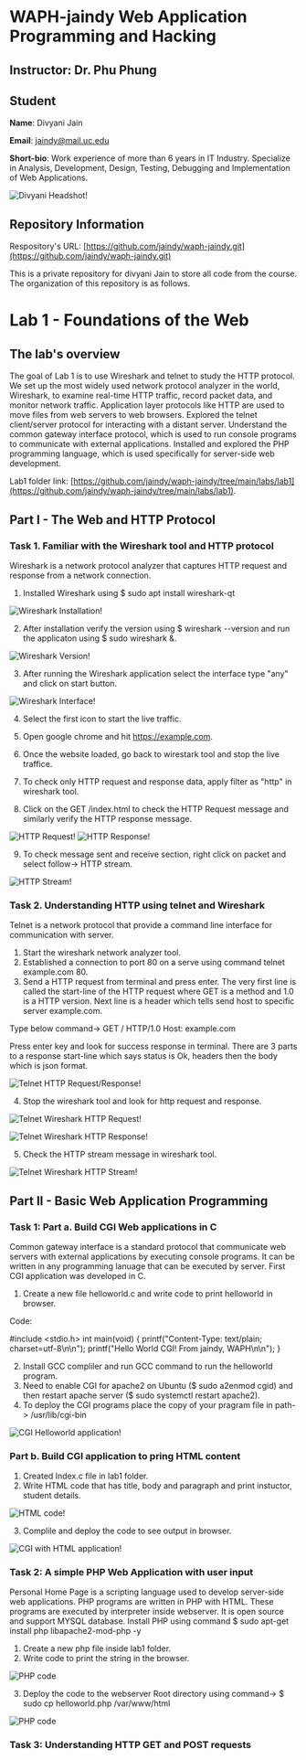 # WAPH-jaindy Web Application Programming and Hacking

## Instructor: Dr. Phu Phung

## Student

**Name**: Divyani Jain

**Email**: jaindy@mail.uc.edu

**Short-bio**: Work experience of more than 6 years in IT Industry. Specialize in Analysis, Development, Design, Testing, Debugging and Implementation of Web Applications. 

![Divyani Headshot!](/Images/Divyani_Jain.jpg)

## Repository Information

Respository's URL: [https://github.com/jaindy/waph-jaindy.git](https://github.com/jaindy/waph-jaindy.git)

This is a private repository for divyani Jain to store all code from the course. The organization of this repository is as follows.

# Lab 1 - Foundations of the Web 

## The lab's overview

The goal of Lab 1 is to use Wireshark and telnet to study the HTTP protocol. We set up the most widely used network protocol analyzer in the world, Wireshark, to examine real-time HTTP traffic, record packet data, and monitor network traffic. Application layer protocols like HTTP are used to move files from web servers to web browsers. Explored the telnet client/server protocol for interacting with a distant server. Understand the common gateway interface protocol, which is used to run console programs to communicate with external applications. Installed and explored the PHP programming language, which is used specifically for server-side web development.

Lab1 folder link: [https://github.com/jaindy/waph-jaindy/tree/main/labs/lab1](https://github.com/jaindy/waph-jaindy/tree/main/labs/lab1).


## Part I - The Web and HTTP Protocol

### Task 1. Familiar with the Wireshark tool and HTTP protocol
Wireshark is a network protocol analyzer that captures HTTP request and response from a network connection.
1. Installed Wireshark using $ sudo apt install wireshark-qt
  
![Wireshark Installation!](/Images/WiresharkInstallation.png)

2. After installation verify the version using $ wireshark --version and run the applicaton using $ sudo wireshark &.

![Wireshark Version!](/Images/WiresharkVersion.png)

3. After running the Wireshark application select the interface type "any" and click on start button.

![Wireshark Interface!](/Images/WiresharkInterface.png)

4. Select the first icon to start the live traffic.
5. Open google chrome and hit https://example.com.
6. Once the website loaded, go back to wirestark tool and stop the live traffice.
7. To check only HTTP request and response data, apply filter as "http" in wireshark tool.
   
8. Click on the GET /index.html to check the HTTP Request message and similarly verify the HTTP response message.

![HTTP Request!](/Images/HTTPRequest.png)
![HTTP Response!](/Images/HTTPResponse.png)

9. To check message sent and receive section, right click on packet and select follow-> HTTP stream.

![HTTP Stream!](/Images/HTTPStream.png)


### Task 2. Understanding HTTP using telnet and Wireshark

Telnet is a network protocol that provide a command line interface for communication with server.

1. Start the wireshark network analyzer tool.
2. Established a connection to port 80 on a serve using command telnet example.com 80.
3. Send a HTTP request from terminal and press enter. The very first line is called the start-line of the HTTP request where GET is a method and 1.0 is a HTTP version. Next line is a header which tells send host to specific server example.com.
   
Type below command->
GET / HTTP/1.0
Host: example.com

Press enter key and look for success response in terminal. There are 3 parts to a response start-line which says status is Ok, headers then the body which is json format. 

![Telnet HTTP Request/Response!](/Images/TelnetRequest.png)

4. Stop the wireshark tool and look for http request and response.

![Telnet Wireshark HTTP Request!](/Images/TelnetWiresharkHttpreq.png)

![Telnet Wireshark HTTP Response!](/Images/TelnetWiresharkHttpRes.png)


5. Check the HTTP stream message in wireshark tool.
 
![Telnet Wireshark HTTP Stream!](/Images/TelnetWiresharkHTTPstream.png)
 


## Part II - Basic Web Application Programming

### Task 1: Part a. Build CGI Web applications in C

Common gateway interface is a standard protocol that communicate web servers with external applications by executing console programs. It can be written in any programming lanuage that can be executed by server. First CGI application was developed in C.

1. Create a new file helloworld.c and write code to print helloworld in browser.

Code:

#include <stdio.h>
int main(void) {
printf("Content-Type: text/plain; charset=utf-8\n\n");
printf("Hello World CGI! From jaindy, WAPH\n\n");
}

2. Install GCC compliler and run GCC command to run the helloworld program.
3. Need to enable CGI for apache2 on Ubuntu ($ sudo a2enmod cgid) and then restart apache server ($ sudo systemctl restart apache2).
4. To deploy the CGI programs place the copy of your pragram file in path-> /usr/lib/cgi-bin

![CGI Helloworld application!](/Images/FirstCGIApp.png)


### Part b. Build CGI application to pring HTML content

1. Created Index.c file in lab1 folder.
2. Write HTML code that has title, body and paragraph and print instuctor, student details.

![HTML code!](/Images/htmlcode.png)

3. Complile and deploy the code to see output in browser.
   
![CGI with HTML application!](/Images/CGIwithHTML.png)
 
### Task 2: A simple PHP Web Application with user input

Personal Home Page is a scripting language used to develop server-side web applications. PHP programs are written in PHP with HTML. These programs are executed by interpreter inside webserver. It is open source and support MYSQL database.
Install PHP using command $ sudo apt-get install php libapache2-mod-php -y

1. Create a new php file inside lab1 folder.
2. Write code to print the string in the browser.

![PHP code](/Images/PHPCode.png)

3. Deploy the code to the webserver Root directory using command-> $ sudo cp helloworld.php /var/www/html

![PHP code](/Images/FirstPHP.png)


### Task 3: Understanding HTTP GET and POST requests

